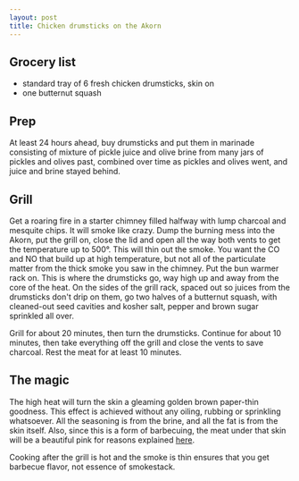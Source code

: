 ```yaml
---
layout: post
title: Chicken drumsticks on the Akorn
---
```


## Grocery list

 * standard tray of 6 fresh chicken drumsticks, skin on
 * one butternut squash

## Prep

At least 24 hours ahead, buy drumsticks and put them in marinade consisting of mixture of pickle juice and olive brine from many jars of pickles and olives past, combined over time as pickles and olives went, and juice and brine stayed behind.

## Grill

Get a roaring fire in a starter chimney filled halfway with lump charcoal and mesquite chips. It will smoke like crazy. Dump the burning mess into the Akorn, put the grill on, close the lid and open all the way both vents to get the temperature up to 500&deg;. This will thin out the smoke. You want the CO and NO that build up at high temperature, but not all of the particulate matter from the thick smoke you saw in the chimney. Put the bun warmer rack on. This is where the drumsticks go, way high up and away from the core of the heat. On the sides of the grill rack, spaced out so juices from the drumsticks don't drip on them, go two halves of a butternut squash, with cleaned-out seed cavities and kosher salt, pepper and brown sugar sprinkled all over.

Grill for about 20 minutes, then turn the drumsticks. Continue for about 10 minutes, then take everything off the grill and close the vents to save charcoal. Rest the meat for at least 10 minutes.

## The magic

The high heat will turn the skin a gleaming golden brown paper-thin goodness. This effect is achieved without any oiling, rubbing or sprinkling whatsoever. All the seasoning is from the brine, and all the fat is from the skin itself. Also, since this is a form of barbecuing, the meat under that skin will be a beautiful pink for reasons explained [here](http://amazingribs.com/tips_and_technique/mythbusting_the_smoke_ring.html).

Cooking after the grill is hot and the smoke is thin ensures that you get barbecue flavor, not essence of smokestack. 
